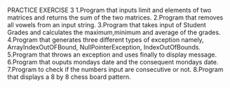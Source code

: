 PRACTICE EXERCISE 3
1.Program that inputs limit and elements of two matrices and returns the sum of the two matrices.
2.Program that removes all vowels from an input string.
3.Program that takes input of Student Grades and calculates the maximum,minimum and average of the grades.
4.Program that generates three different types of exception namely, ArrayIndexOutOFBound, NullPointerException, IndexOutOfBounds.
5.Program that throws an exception and uses finally to display message.
6.Program that ouputs mondays date and the consequent mondays date.
7.Program to check if the numbers input are consecutive or not.
8.Program that displays a 8 by 8 chess board pattern.
